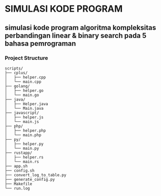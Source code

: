 # SIMULASI KODE PROGRAM
## simulasi kode program algoritma kompleksitas perbandingan linear & binary search pada 5 bahasa pemrograman
### Project Structure
    scripts/
    ├── cplus/
    │   ├── helper.cpp
    │   └── main.cpp
    ├── golang/
    │   ├── helper.go
    │   └── main.go
    ├── java/
    │   ├── Helper.java
    │   └── Main.java
    ├── javascript/
    │   ├── helper.js
    │   └── main.js
    ├── php/
    │   ├── helper.php
    │   └── main.php
    ├── py/
    │   ├── helper.py
    │   └── main.py
    ├── rustapp/
    │   ├── helper.rs
    │   └── main.rs
    ├── app.sh
    ├── config.sh
    ├── convert_log_to_table.py
    ├── generate_config.py
    ├── Makefile
    └── run.log
  
